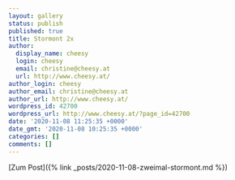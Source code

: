 ```yaml
---
layout: gallery
status: publish
published: true
title: Stormont 2x
author:
  display_name: cheesy
  login: cheesy
  email: christine@cheesy.at
  url: http://www.cheesy.at/
author_login: cheesy
author_email: christine@cheesy.at
author_url: http://www.cheesy.at/
wordpress_id: 42700
wordpress_url: http://www.cheesy.at/?page_id=42700
date: '2020-11-08 11:25:35 +0000'
date_gmt: '2020-11-08 10:25:35 +0000'
categories: []
comments: []
---
```

<!-- wp:core-embed/wordpress {"url":"http://www.cheesy.at/2020/11/zweimal-stormont/","type":"rich","providerNameSlug":"cheesy-at","className":""} -->
[Zum Post]({% link _posts/2020-11-08-zweimal-stormont.md %})
<!-- /wp:core-embed/wordpress -->
<!-- wp:paragraph --><!-- /wp:paragraph -->
